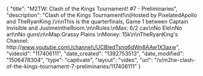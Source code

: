 {
    "title": "M2TW: Clash of the Kings Tournament! #7 - Preliminaries",
    "description": "Clash of the Kings Tournament!\n(Hosted by PixelatedApollo and TheRyanKing )\n\nThis is the quarterfinals, Game 1 between Captain Invisible  and JustmeintheRoom.\n\nRules:\nMax: 6\/2 cav\nNo Ele\nNo art\nNo guns\n\nMap:Grassy Plains \nMoney: 15k\n\nTheRyanKing's Channel: http:\/\/www.youtube.com\/channel\/UCBIedTsnq6dWn8AAw1X3axw",
    "videoid": "117406111",
    "date_created": "1392753513",
    "date_modified": "1506478304",
    "type": "captivate",
    "layout": "video",
    "url": "\/v\/m2tw-clash-of-the-kings-tournament-7-preliminaries\/117406111"
}